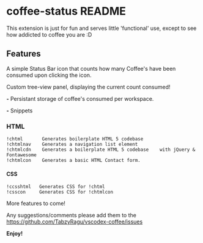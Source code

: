 # coffee-status README

This extension is just for fun and serves little 'functional' use, except to see how addicted to coffee you are :D

## Features

A simple Status Bar icon that counts how many Coffee's have been consumed upon clicking the icon.

Custom tree-view panel, displaying the current count consumed!

**-** Persistant storage of coffee's consumed per workspace.

**-** Snippets

### HTML

    !chtml       Generates boilerplate HTML 5 codebase
    !chtmlnav    Generates a navigation list element
    !chtmlcdn    Generates a boilerplate HTML 5 codebase    with jQuery & Fontawesome
    !chtmlcon    Generates a basic HTML Contact form.

#### CSS

    !ccsshtml   Generates CSS for !chtml
    !csscon     Generates CSS for !chtmlcon

More features to come!

Any suggestions/comments please add them to the <https://github.com/TabzyRagu/vscodex-coffee/issues>

**Enjoy!**
